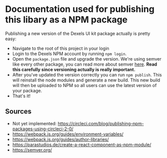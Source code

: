 # Documentation used for publishing this libary as a NPM package

Publishing a new version of the Dexels UI kit package actually is pretty easy:
- Navigate to the root of this project in your login
- Login to the Dexels NPM account by running `npm login`.
- Open the `package.json` file and upgrade the version. We're using semver like every other package, you can read more about semver [here](https://semver.org/). **Read this carefully since versioning actually is really important.**
- After you've updated the version correctly you can run `npm publish`. This will reinstall the node modules and generate a new build. This new build will then be uploaded to NPM so all users can use the latest version of your package.
- That's it!

## Sources
- Not yet implemented: https://circleci.com/blog/publishing-npm-packages-using-circleci-2-0/
- https://webpack.js.org/guides/environment-variables/
- https://webpack.js.org/guides/author-libraries/
- https://parastudios.de/create-a-react-component-as-npm-module/
- https://semver.org/
